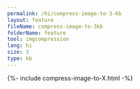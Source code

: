 ```yaml
---
permalink: /hi/compress-image-to-3-kb
layout: feature
fileName: compress-image-to-3kb
folderName: feature
tool: imgcompression
lang: hi
size: 3
type: kb
---
```


{%- include compress-image-to-X.html -%}
